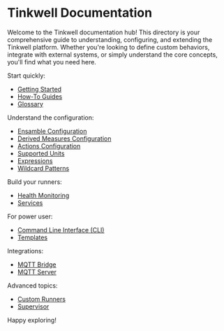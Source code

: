 # Tinkwell Documentation

Welcome to the Tinkwell documentation hub! This directory is your comprehensive guide to understanding, configuring, and extending the Tinkwell platform. Whether you're looking to define custom behaviors, integrate with external systems, or simply understand the core concepts, you'll find what you need here.

Start quickly:
* [Getting Started](./Getting-Started.md)
* [How-To Guides](./How-To.md)
* [Glossary](./Glossary.md)

Understand the configuration:
*   [Ensamble Configuration](./Ensamble.md)
*   [Derived Measures Configuration](./Derived-measures.md)
*   [Actions Configuration](./Actions.md)
*   [Supported Units](./Units.md)
*   [Expressions](./Expressions.md)
*   [Wildcard Patterns](./Wildcards.md)

Build your runners:
*   [Health Monitoring](./Health-monitoring.md)
*   [Services](./Services/README.md)

For power user:
*   [Command Line Interface (CLI)](./CLI.md)
*   [Templates](./Templates.md)

Integrations:
*   [MQTT Bridge](./MQTT-Bridge.md)
*   [MQTT Server](./MQTT-Server.md)

Advanced topics:
*   [Custom Runners](./Custom-runners.md)
*   [Supervisor](./Supervisor.md)

Happy exploring!